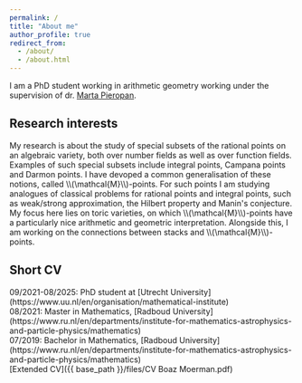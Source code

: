 ```yaml
---
permalink: /
title: "About me"
author_profile: true
redirect_from: 
  - /about/
  - /about.html
---
```


I am a PhD student working in arithmetic geometry working under the supervision of dr. [Marta Pieropan](https://webspace.science.uu.nl/~piero001/).

<h2 class="archive__item-title" itemprop="headline">Research interests
</h2>
My research is about the study of special subsets of the rational points on an algebraic variety, both over number fields as well as over function fields. Examples of such special subsets include integral points, Campana points and Darmon points. I have devoped a common generalisation of these notions, called \\(\mathcal{M}\\)-points. For such points I am studying analogues of classical problems for rational points and integral points, such as weak/strong approximation, the Hilbert property and Manin's conjecture. My focus here lies on toric varieties, on which \\(\mathcal{M}\\)-points have a particularly nice arithmetic and geometric interpretation.
Alongside this, I am working on the connections between stacks and \\(\mathcal{M}\\)-points.

<h2 class="archive__item-title" itemprop="headline">Short CV
</h2>
09/2021-08/2025: PhD student at [Utrecht University](https://www.uu.nl/en/organisation/mathematical-institute) <br />
08/2021: Master in Mathematics, [Radboud University](https://www.ru.nl/en/departments/institute-for-mathematics-astrophysics-and-particle-physics/mathematics) <br />
07/2019: Bachelor in Mathematics, [Radboud University](https://www.ru.nl/en/departments/institute-for-mathematics-astrophysics-and-particle-physics/mathematics) <br />
[Extended CV]({{ base_path }}/files/CV Boaz Moerman.pdf)
